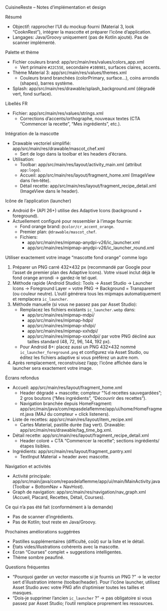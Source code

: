 CuisineReste – Notes d’implémentation et design

Résumé
- Objectif: rapprocher l’UI du mockup fourni (Material 3, look “CooknRest”), intégrer la mascotte et préparer l’icône d’application.
- Langages: Java/Groovy uniquement (pas de Kotlin ajouté). Pas de scanner implémenté.

Palette et thème
- Fichier couleurs brand: app/src/main/res/values/colors_app.xml
  - Vert primaire `#22C55E`, secondaire `#10B981`, surfaces claires, accents.
- Thème Material 3: app/src/main/res/values/themes.xml
  - Couleurs brand branchées (colorPrimary, surface…), coins arrondis (shapes), barres système.
- Splash: app/src/main/res/drawable/splash_background.xml (dégradé vert, fond surface).

Libellés FR
- Fichier: app/src/main/res/values/strings.xml
  - Corrections d’accents/orthographe, nouveaux textes (CTA “Commencer la recette”, “Mes ingrédients”, etc.).

Intégration de la mascotte
- Drawable vectoriel simplifié: app/src/main/res/drawable/mascot_chef.xml
  - Sert de logo dans la toolbar et les headers d’écrans.
- Utilisation:
  - Toolbar: app/src/main/res/layout/activity_main.xml (attribut `app:logo`).
  - Accueil: app/src/main/res/layout/fragment_home.xml (ImageView dans l’en‑tête).
  - Détail recette: app/src/main/res/layout/fragment_recipe_detail.xml (ImageView dans le header).

Icône de l’application (launcher)
- Android 8+ (API 26+) utilise des Adaptive Icons (background + foreground).
- Actuellement configuré pour ressembler à l’image fournie:
  - Fond orange brand: `@color/cr_accent_orange`.
  - Premier plan: `@drawable/mascot_chef`.
  - Fichiers: 
    - app/src/main/res/mipmap-anydpi-v26/ic_launcher.xml
    - app/src/main/res/mipmap-anydpi-v26/ic_launcher_round.xml

Utiliser exactement votre image “mascotte fond orange” comme logo
1) Préparer un PNG carré 432×432 px (recommandé par Google pour l’asset de premier plan des Adaptive Icons). Votre visuel inclut déjà le fond orange arrondi → gardez-le tel quel.
2) Méthode rapide (Android Studio): Tools → Asset Studio → Launcher Icons → Foreground Layer = votre PNG → Background = Transparent (ou couleur neutre). L’outil générera tous les mipmaps automatiquement et remplacera `ic_launcher`.
3) Méthode manuelle (si vous ne passez pas par Asset Studio):
   - Remplacez les fichiers existants `ic_launcher.webp` dans:
     - app/src/main/res/mipmap-mdpi/
     - app/src/main/res/mipmap-hdpi/
     - app/src/main/res/mipmap-xhdpi/
     - app/src/main/res/mipmap-xxhdpi/
     - app/src/main/res/mipmap-xxxhdpi/
     par votre PNG décliné aux tailles standard (48, 72, 96, 144, 192 px).
   - Pour Android 8+: placez aussi un PNG 432×432 nommé `ic_launcher_foreground.png` et configurez via Asset Studio, ou éditez les fichiers adaptive si vous préférez un autre nom.
4) Après remplacement, reconstruisez l’app; l’icône affichée dans le launcher sera exactement votre image.

Écrans refondus
- Accueil: app/src/main/res/layout/fragment_home.xml
  - Header dégradé + mascotte; compteur “%d recettes sauvegardées”; 2 gros boutons (“Mes ingrédients”, “Découvrir des recettes”).
  - Navigation branchée depuis HomeFragment: app/src/main/java/com/repasdelaflemme/app/ui/home/HomeFragment.java (MAJ du compteur + click listeners).
- Liste de recettes: app/src/main/res/layout/item_recipe.xml
  - Cartes Material, pastille durée (tag vert). Drawable: app/src/main/res/drawable/tag_time_bg.xml.
- Détail recette: app/src/main/res/layout/fragment_recipe_detail.xml
  - Header coloré + CTA “Commencer la recette”; sections ingrédients/étapes lisibles.
- Ingrédients: app/src/main/res/layout/fragment_pantry.xml
  - TextInput Material + header avec mascotte.

Navigation et activités
- Activité principale: app/src/main/java/com/repasdelaflemme/app/ui/main/MainActivity.java (Toolbar + BottomNav + NavHost).
- Graph de navigation: app/src/main/res/navigation/nav_graph.xml (Accueil, Placard, Recettes, Détail, Courses).

Ce qui n’a pas été fait (conformément à la demande)
- Pas de scanner d’ingrédients.
- Pas de Kotlin; tout reste en Java/Groovy.

Prochaines améliorations suggérées
- Pastilles supplémentaires (difficulté, coût) sur la liste et le détail.
- États vides/illustrations cohérents avec la mascotte.
- Écran “Courses” complet + suggestions intelligentes.
- Thème sombre peaufiné.

Questions fréquentes
- “Pourquoi garder un vector mascotte si je fournis un PNG ?” → le vector sert d’illustration interne (toolbar/header). Pour l’icône launcher, utilisez Asset Studio avec votre PNG afin d’optimiser toutes les tailles et masques.
- “Dois‑je supprimer l’ancien `ic_launcher` ?” → pas obligatoire si vous passez par Asset Studio; l’outil remplace proprement les ressources.

